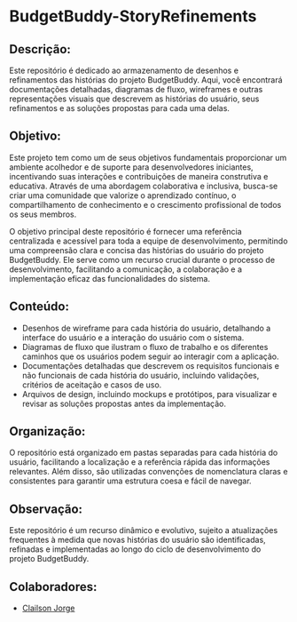 # BudgetBuddy-StoryRefinements

## Descrição:
Este repositório é dedicado ao armazenamento de desenhos e refinamentos das histórias do projeto BudgetBuddy. Aqui, você encontrará documentações detalhadas, diagramas de fluxo, wireframes e outras representações visuais que descrevem as histórias do usuário, seus refinamentos e as soluções propostas para cada uma delas.

## Objetivo:
Este projeto tem como um de seus objetivos fundamentais proporcionar um ambiente acolhedor e de suporte para desenvolvedores iniciantes, incentivando suas interações e contribuições de maneira construtiva e educativa. Através de uma abordagem colaborativa e inclusiva, busca-se criar uma comunidade que valorize o aprendizado contínuo, o compartilhamento de conhecimento e o crescimento profissional de todos os seus membros.

O objetivo principal deste repositório é fornecer uma referência centralizada e acessível para toda a equipe de desenvolvimento, permitindo uma compreensão clara e concisa das histórias do usuário do projeto BudgetBuddy. Ele serve como um recurso crucial durante o processo de desenvolvimento, facilitando a comunicação, a colaboração e a implementação eficaz das funcionalidades do sistema.

## Conteúdo:

* Desenhos de wireframe para cada história do usuário, detalhando a interface do usuário e a interação do usuário com o sistema.
* Diagramas de fluxo que ilustram o fluxo de trabalho e os diferentes caminhos que os usuários podem seguir ao interagir com a aplicação.
* Documentações detalhadas que descrevem os requisitos funcionais e não funcionais de cada história do usuário, incluindo validações, critérios de aceitação e casos de uso.
* Arquivos de design, incluindo mockups e protótipos, para visualizar e revisar as soluções propostas antes da implementação.
  
## Organização:
O repositório está organizado em pastas separadas para cada história do usuário, facilitando a localização e a referência rápida das informações relevantes. Além disso, são utilizadas convenções de nomenclatura claras e consistentes para garantir uma estrutura coesa e fácil de navegar.

## Observação:
Este repositório é um recurso dinâmico e evolutivo, sujeito a atualizações frequentes à medida que novas histórias do usuário são identificadas, refinadas e implementadas ao longo do ciclo de desenvolvimento do projeto BudgetBuddy.

## Colaboradores:
* [Clailson Jorge](https://github.com/ClailsonJorge)
